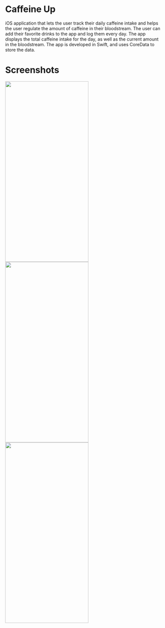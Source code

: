 # Caffeine Up

iOS application that lets the user track their daily caffeine intake and helps the user regulate the amount of caffeine in their bloodstream. The user
can add their favorite drinks to the app and log them every day. The app displays the total caffeine intake for the day, as well as the current amount
in the bloodstream. The app is developed in Swift, and uses CoreData to store the data. 

# Screenshots

<img src="https://user-images.githubusercontent.com/90746623/212593309-9d7d2daf-a835-44e3-b3df-820c55d56946.PNG" width="266" height="576"/><img src="https://user-images.githubusercontent.com/90746623/212593312-68d86d51-4dff-4902-afad-35134a6fc702.PNG" width="266" height="576"/><img src="https://user-images.githubusercontent.com/90746623/212593311-0ad02711-e94d-477a-af67-d0d08076145b.PNG" width="266" height="576"/>
